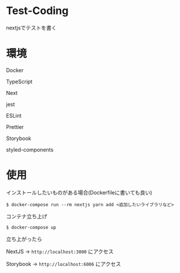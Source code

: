 # Test-Coding

nextjsでテストを書く

# 環境

Docker

TypeScript

Next

jest

ESLint

Prettier

Storybook

styled-components

# 使用

インストールしたいものがある場合(Dockerfileに書いても良い)

```
$ docker-compose run --rm nextjs yarn add <追加したいライブラリなど>
```

コンテナ立ち上げ

```
$ docker-compose up
```

立ち上がったら 
    
NextJS -> `http://localhost:3000` にアクセス
    
Storybook -> `http://localhost:6006` にアクセス